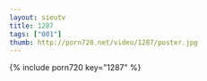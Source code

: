 ```yaml
--- 
layout: sieutv
title: 1287
tags: ["001"]
thumb: http://porn720.net/video/1287/poster.jpg
---
```

{% include porn720 key="1287" %} 
